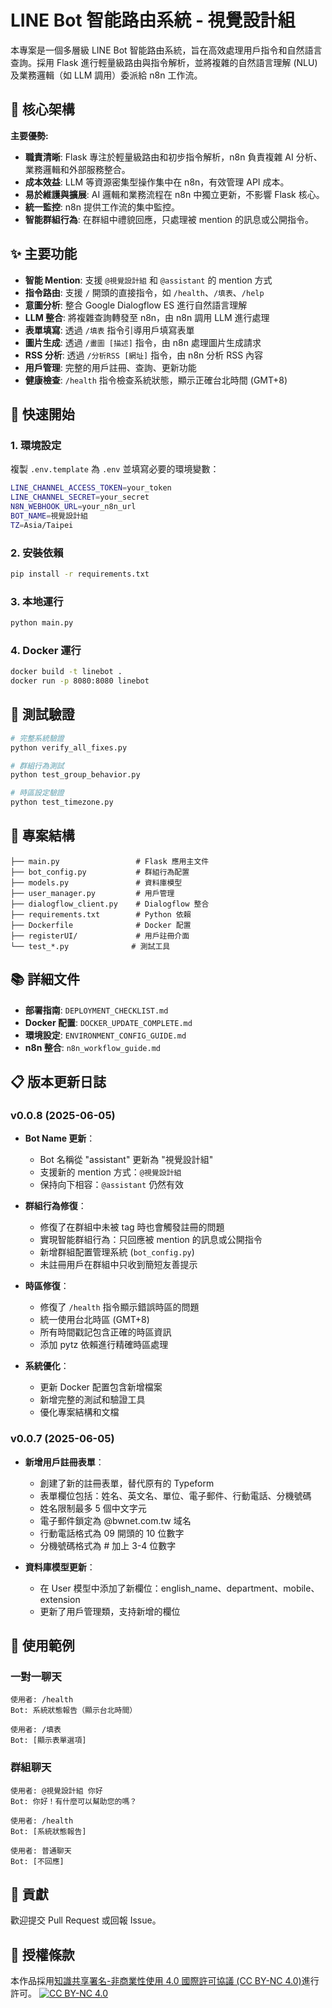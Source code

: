 # LINE Bot 智能路由系統 - 視覺設計組

本專案是一個多層級 LINE Bot 智能路由系統，旨在高效處理用戶指令和自然語言查詢。採用 Flask 進行輕量級路由與指令解析，並將複雜的自然語言理解 (NLU) 及業務邏輯（如 LLM 調用）委派給 n8n 工作流。

## 🚀 核心架構

**主要優勢:**

*   **職責清晰**: Flask 專注於輕量級路由和初步指令解析，n8n 負責複雜 AI 分析、業務邏輯和外部服務整合。
*   **成本效益**: LLM 等資源密集型操作集中在 n8n，有效管理 API 成本。
*   **易於維護與擴展**: AI 邏輯和業務流程在 n8n 中獨立更新，不影響 Flask 核心。
*   **統一監控**: n8n 提供工作流的集中監控。
*   **智能群組行為**: 在群組中禮貌回應，只處理被 mention 的訊息或公開指令。

## ✨ 主要功能

*   **智能 Mention**: 支援 `@視覺設計組` 和 `@assistant` 的 mention 方式
*   **指令路由**: 支援 `/` 開頭的直接指令，如 `/health`、`/填表`、`/help`
*   **意圖分析**: 整合 Google Dialogflow ES 進行自然語言理解
*   **LLM 整合**: 將複雜查詢轉發至 n8n，由 n8n 調用 LLM 進行處理
*   **表單填寫**: 透過 `/填表` 指令引導用戶填寫表單
*   **圖片生成**: 透過 `/畫圖 [描述]` 指令，由 n8n 處理圖片生成請求
*   **RSS 分析**: 透過 `/分析RSS [網址]` 指令，由 n8n 分析 RSS 內容
*   **用戶管理**: 完整的用戶註冊、查詢、更新功能
*   **健康檢查**: `/health` 指令檢查系統狀態，顯示正確台北時間 (GMT+8)

## 🚀 快速開始

### 1. 環境設定
複製 `.env.template` 為 `.env` 並填寫必要的環境變數：
```bash
LINE_CHANNEL_ACCESS_TOKEN=your_token
LINE_CHANNEL_SECRET=your_secret
N8N_WEBHOOK_URL=your_n8n_url
BOT_NAME=視覺設計組
TZ=Asia/Taipei
```

### 2. 安裝依賴
```bash
pip install -r requirements.txt
```

### 3. 本地運行
```bash
python main.py
```

### 4. Docker 運行
```bash
docker build -t linebot .
docker run -p 8080:8080 linebot
```

## 🧪 測試驗證

```bash
# 完整系統驗證
python verify_all_fixes.py

# 群組行為測試
python test_group_behavior.py

# 時區設定驗證
python test_timezone.py
```

## 📁 專案結構

```
├── main.py                 # Flask 應用主文件
├── bot_config.py           # 群組行為配置
├── models.py               # 資料庫模型
├── user_manager.py         # 用戶管理
├── dialogflow_client.py    # Dialogflow 整合
├── requirements.txt        # Python 依賴
├── Dockerfile              # Docker 配置
├── registerUI/             # 用戶註冊介面
└── test_*.py              # 測試工具
```

## 📚 詳細文件

*   **部署指南**: `DEPLOYMENT_CHECKLIST.md`
*   **Docker 配置**: `DOCKER_UPDATE_COMPLETE.md`
*   **環境設定**: `ENVIRONMENT_CONFIG_GUIDE.md`
*   **n8n 整合**: `n8n_workflow_guide.md`

## 📋 版本更新日誌

### v0.0.8 (2025-06-05)
* **Bot Name 更新**：
  * Bot 名稱從 "assistant" 更新為 "視覺設計組"
  * 支援新的 mention 方式：`@視覺設計組`
  * 保持向下相容：`@assistant` 仍然有效

* **群組行為修復**：
  * 修復了在群組中未被 tag 時也會觸發註冊的問題
  * 實現智能群組行為：只回應被 mention 的訊息或公開指令
  * 新增群組配置管理系統 (`bot_config.py`)
  * 未註冊用戶在群組中只收到簡短友善提示

* **時區修復**：
  * 修復了 `/health` 指令顯示錯誤時區的問題
  * 統一使用台北時區 (GMT+8)
  * 所有時間戳記包含正確的時區資訊
  * 添加 pytz 依賴進行精確時區處理

* **系統優化**：
  * 更新 Docker 配置包含新增檔案
  * 新增完整的測試和驗證工具
  * 優化專案結構和文檔

### v0.0.7 (2025-06-05)
* **新增用戶註冊表單**：
  * 創建了新的註冊表單，替代原有的 Typeform
  * 表單欄位包括：姓名、英文名、單位、電子郵件、行動電話、分機號碼
  * 姓名限制最多 5 個中文字元
  * 電子郵件鎖定為 @bwnet.com.tw 域名
  * 行動電話格式為 09 開頭的 10 位數字
  * 分機號碼格式為 # 加上 3-4 位數字

* **資料庫模型更新**：
  * 在 User 模型中添加了新欄位：english_name、department、mobile、extension
  * 更新了用戶管理類，支持新增的欄位

## 🎯 使用範例

### 一對一聊天
```
使用者: /health
Bot: 系統狀態報告（顯示台北時間）

使用者: /填表
Bot: [顯示表單選項]
```

### 群組聊天
```
使用者: @視覺設計組 你好
Bot: 你好！有什麼可以幫助您的嗎？

使用者: /health
Bot: [系統狀態報告]

使用者: 普通聊天
Bot: [不回應]
```

## 🤝 貢獻

歡迎提交 Pull Request 或回報 Issue。

## 📜 授權條款

本作品採用[知識共享署名-非商業性使用 4.0 國際許可協議 (CC BY-NC 4.0)](http://creativecommons.org/licenses/by-nc/4.0/deed.zh_TW)進行許可。
[![CC BY-NC 4.0](https://licensebuttons.net/l/by-nc/4.0/88x31.png)](http://creativecommons.org/licenses/by-nc/4.0/deed.zh_TW)
